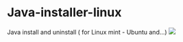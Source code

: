 # Java-installer-linux
Java install and uninstall ( for Linux mint - Ubuntu and...)
<img src="https://github.com/sh4de-c4t/Java-installer-linux/blob/main/file/image.png" />
